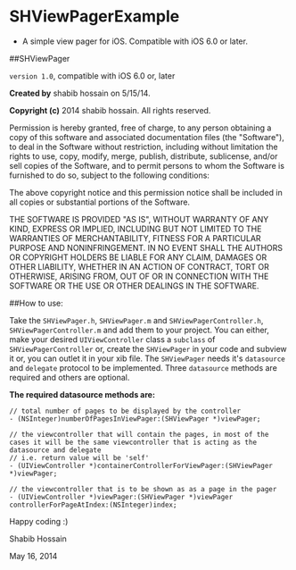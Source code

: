 SHViewPagerExample
==================

- A simple view pager for iOS. Compatible with iOS 6.0 or later.

##SHViewPager

`version 1.0`, compatible with iOS 6.0 or, later

**Created by** shabib hossain on 5/15/14.

**Copyright (c)** 2014 shabib hossain. All rights reserved.

Permission is hereby granted, free of charge, to any person obtaining
a copy of this software and associated documentation files (the "Software"),
to deal in the Software without restriction, including
without limitation the rights to use, copy, modify, merge, publish,
distribute, sublicense, and/or sell copies of the Software, and to
permit persons to whom the Software is furnished to do so, subject to
the following conditions:

The above copyright notice and this permission notice shall be
included in all copies or substantial portions of the Software.

THE SOFTWARE IS PROVIDED "AS IS", WITHOUT WARRANTY OF ANY KIND,
EXPRESS OR IMPLIED, INCLUDING BUT NOT LIMITED TO THE WARRANTIES OF
MERCHANTABILITY, FITNESS FOR A PARTICULAR PURPOSE AND
NONINFRINGEMENT. IN NO EVENT SHALL THE AUTHORS OR COPYRIGHT HOLDERS BE
LIABLE FOR ANY CLAIM, DAMAGES OR OTHER LIABILITY, WHETHER IN AN ACTION
OF CONTRACT, TORT OR OTHERWISE, ARISING FROM, OUT OF OR IN CONNECTION
WITH THE SOFTWARE OR THE USE OR OTHER DEALINGS IN THE SOFTWARE.

##How to use:

Take the `SHViewPager.h`, `SHViewPager.m` and `SHViewPagerController.h`, `SHViewPagerController.m` and add them to your project.
You can either, make your desired `UIViewController` class a `subclass` of `SHViewPagerController` or, create the `SHViewPager` in your code and subview it or, you can outlet it in your xib file.
The `SHViewPager` needs it's `datasource` and `delegate` protocol to be implemented.
Three `datasource` methods are required and others are optional.

**The required datasource methods are:**
```objc
// total number of pages to be displayed by the controller
- (NSInteger)numberOfPagesInViewPager:(SHViewPager *)viewPager;
```
```
// the viewcontroller that will contain the pages, in most of the cases it will be the same viewcontroller that is acting as the datasource and delegate
// i.e. return value will be 'self'
- (UIViewController *)containerControllerForViewPager:(SHViewPager *)viewPager;
```

```
// the viewcontroller that is to be shown as as a page in the pager
- (UIViewController *)viewPager:(SHViewPager *)viewPager controllerForPageAtIndex:(NSInteger)index;
````

Happy coding :)

Shabib Hossain

May 16, 2014
